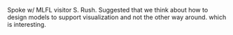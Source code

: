 Spoke w/ MLFL visitor S. Rush. Suggested that we think about how to design models to support visualization and not the other way around. which is interesting.